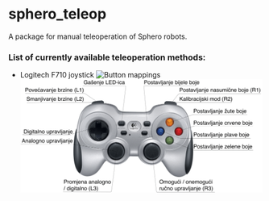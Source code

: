 # sphero_teleop

A package for manual teleoperation of Sphero robots.

### List of currently available teleoperation methods:
- Logitech F710 joystick
![Button mappings](docs/joystick_eng.png)
![Button mappings](docs/joystick.png)
